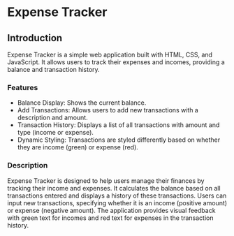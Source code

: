 # Expense Tracker
## Introduction
Expense Tracker is a simple web application built with HTML, CSS, and JavaScript. It allows users to track their expenses and incomes, providing a balance and transaction history.

### Features
- Balance Display: Shows the current balance.
- Add Transactions: Allows users to add new transactions with a description and amount.
- Transaction History: Displays a list of all transactions with amount and type (income or expense).
- Dynamic Styling: Transactions are styled differently based on whether they are income (green) or expense (red).

### Description
Expense Tracker is designed to help users manage their finances by tracking their income and expenses. It calculates the balance based on all transactions entered and displays a history of these transactions. Users can input new transactions, specifying whether it is an income (positive amount) or expense (negative amount). The application provides visual feedback with green text for incomes and red text for expenses in the transaction history.